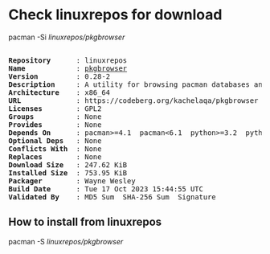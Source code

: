# Check linuxrepos for download

pacman -Si *linuxrepos/pkgbrowser*

<div class="highlight"><pre class="highlight"><text>
<b>Repository</b>      : linuxrepos
<b>Name</b>            : <a href="../../x86_64/pkgbrowser-0.28-2-x86_64.pkg.tar.zst">pkgbrowser</a>
<b>Version</b>         : 0.28-2
<b>Description</b>     : A utility for browsing pacman databases and the AUR
<b>Architecture</b>    : x86_64
<b>URL</b>             : https://codeberg.org/kachelaqa/pkgbrowser
<b>Licenses</b>        : GPL2
<b>Groups</b>          : None
<b>Provides</b>        : None
<b>Depends On</b>      : pacman>=4.1  pacman<6.1  python>=3.2  python<3.12  python-pyqt5
<b>Optional Deps</b>   : None
<b>Conflicts With</b>  : None
<b>Replaces</b>        : None
<b>Download Size</b>   : 247.62 KiB
<b>Installed Size</b>  : 753.95 KiB
<b>Packager</b>        : Wayne Wesley <wayne6324@gmail.com>
<b>Build Date</b>      : Tue 17 Oct 2023 15:44:55 UTC
<b>Validated By</b>    : MD5 Sum  SHA-256 Sum  Signature
</text></pre></div>

## How to install from linuxrepos

pacman -S *linuxrepos/pkgbrowser*

